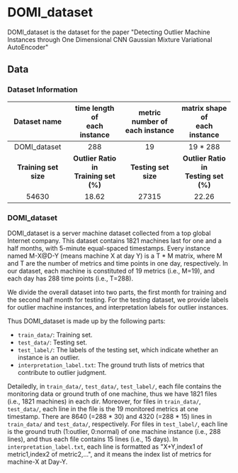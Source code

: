 # DOMI_dataset
DOMI_dataset is the dataset for the paper "Detecting Outlier Machine Instances through One Dimensional CNN Gaussian Mixture Variational AutoEncoder"

## Data

### Dataset Information

| Dataset name|time length of <br> each instance </br>  |metric number of <br> each instance </br>| matrix shape of <br> each instance </br>  |
|:------:|:----:|:--------:|:-----:|
| DOMI_dataset | 288 | 19 | 19 * 288 |
| **Training set size** | **Outlier Ratio in <br>Training set (%)</br>** |**Testing set size**|**Outlier Ratio in <br>Testing set (%)</br>**| 
|  54630 | 18.62 | 27315 | 22.26 |


### DOMI_dataset

DOMI_dataset is a server machine dataset collected from a top global Internet company. 
This dataset contains 1821 machines last for one and a half months, with 5-minute equal-spaced timestamps. 
Every instance named M-X@D-Y (means machine X at day Y) is a T * M matrix, where M and T are the number of metrics and time points in one day, respectively. 
In our dataset, each machine is constituted of 19 metrics (i.e., M=19), and each day has 288 time points (i.e., T=288).

We divide the overall dataset into two parts, the first month for training and the second half month for testing. 
For the testing dataset, we provide labels for outlier machine instances, and interpretation labels for outlier instances.

Thus DOMI_dataset is made up by the following parts:

* `train_data/`: Training set. 
* `test_data/`: Testing set.
* `test_label/`: The labels of the testing set, which indicate whether an instance is an outlier. 
* `interpretation_label.txt`: The ground truth lists of metrics that contribute to outlier judgment.

Detailedly, in `train_data/`, `test_data/`, `test_label/`, each file contains the monitoring data or ground truth of one machine, thus we have 1821 files (i.e., 1821 machines) in each dir. Moreover, for files in `train_data/`, `test_data/`, each line in the file is the 19 monitored metrics at one timestamp. There are 8640 (=288 * 30) and 4320 (=288 * 15) lines in `train_data/` and `test_data/`, respectively. For files in `test_label/`, each line is the ground truth (1:outlier, 0:normal) of one machine instance (i.e., 288 lines), and thus each file contains 15 lines (i.e., 15 days). In `interpretation_label.txt`, each line is formatted as "X+Y,index1 of metric1,index2 of metric2,...", and it means the index list of metrics for machine-X at Day-Y.
